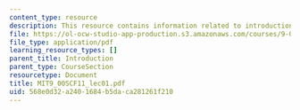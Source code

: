```yaml
---
content_type: resource
description: This resource contains information related to introduction to psychology.
file: https://ol-ocw-studio-app-production.s3.amazonaws.com/courses/9-00sc-introduction-to-psychology-fall-2011/568e0d32a2401684b5daca281261f210_MIT9_00SCF11_lec01.pdf
file_type: application/pdf
learning_resource_types: []
parent_title: Introduction
parent_type: CourseSection
resourcetype: Document
title: MIT9_00SCF11_lec01.pdf
uid: 568e0d32-a240-1684-b5da-ca281261f210
---
```


